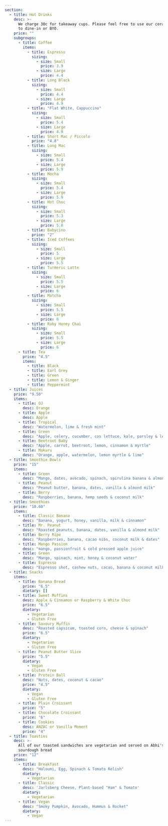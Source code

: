 ```yaml
---
section:
  - title: Hot Drinks
    desc: >-
      We charge 30c for takeaway cups. Please feel free to use our ceramic ones
      to dine-in or BYO.
    price: ""
    subgroups:
      - title: Coffee
        items:
          - title: Espresso
            sizing:
              - size: Small
                price: 3.9
              - size: Large
                price: 4.4
          - title: Long Black
            sizing:
              - size: Small
                price: 4.4
              - size: Large
                price: 4.9
          - title: "Flat White, Cappuccino"
            sizing:
              - size: Small
                price: 5.4
              - size: Large
                price: 4.9
          - title: Short Mac / Piccolo
            price: "4.8"
          - title: Long Mac
            sizing:
              - size: Small
                price: 5.4
              - size: Large
                price: 5.9
          - title: Mocha
            sizing:
              - size: Small
                price: 5.4
              - size: Large
                price: 5.9
          - title: Hot Choc
            sizing:
              - size: Small
                price: 5.3
              - size: Large
                price: 5.8
          - title: Babycino
            price: "2"
          - title: Iced Coffees
            sizing:
              - size: Small
                price: 5
              - size: Large
                price: 5.5
          - title: Turmeric Latte
            sizing:
              - size: Small
                price: 5.5
              - size: Large
                price: 6
          - title: Matcha
            sizing:
              - size: Small
                price: 5.5
              - size: Large
                price: 6
          - title: Ruby Honey Chai
            sizing:
              - size: Small
                price: 5.5
              - size: Large
                price: 6
      - title: Tea
        price: "4.5"
        items:
          - title: Black
          - title: Earl Grey
          - title: Green
          - title: Lemon & Ginger
          - title: Peppermint
  - title: Juices
    price: "9.50"
    items:
      - title: OJ
        desc: Orange
      - title: Apple
        desc: Apple
      - title: Tropical
        desc: "Watermelon, lime & fresh mint"
      - title: Green
        desc: "Apple, celery, cucumber, cos lettuce, kale, parsley & lemon"
      - title: Beetroot Baby
        desc: "Apple, carrot, beetroot, lemon, cinnamon & myrtle"
      - title: Makuru
        desc: "Orange, apple, watermelon, lemon myrtle & lime"
  - title: Smoothie Bowls
    price: "15"
    items:
      - title: Green
        desc: "Mango, dates, avocado, spinach, spirulina banana & almond milk"
      - title: Peanut
        desc: "Peanut butter, banana, dates, vanilla & almond milk"
      - title: Berry
        desc: "Raspberries, banana, hemp seeds & coconut milk"
  - title: Smoothies
    price: "10.60"
    items:
      - title: Classic Banana
        desc: "Banana, yogurt, honey, vanilla, milk & cinnamon"
      - title: Mr. Peanut
        desc: "Roasted peanuts, banana, dates, vanilla & almond milk"
      - title: Berry Ripe
        desc: "Raspberries, banana, cacao nibs, coconut milk & dates"
      - title: Mango Passion
        desc: "mango, passionfruit & cold pressed apple juice"
      - title: Green
        desc: "Mango, spinach, mint, honey & coconut water"
      - title: Espresso
        desc: "Espresso shot, cashew nuts, cacao, banana & coconut milk"
  - title: Snacks
    items:
      - title: Banana Bread
        price: "6.5"
        dietary: []
      - title: Sweet Muffins
        desc: Apple & Cinnamon or Raspberry & White Choc
        price: "6.5"
        dietary:
          - Vegetarian
          - Gluten Free
      - title: Savoury Muffin
        desc: "Roasted capsicum, toasted corn, cheese & spinach"
        price: "6.5"
        dietary:
          - Vegetarian
          - Gluten Free
      - title: Peanut Butter Slice
        price: "5.5"
        dietary:
          - Vegan
          - Gluten Free
      - title: Protein Ball
        desc: "Nuts, dates, coconut & cacao"
        price: "4.5"
        dietary:
          - Vegan
          - Gluten Free
      - title: Plain Croissant
        price: "5"
      - title: Chocolate Croissant
        price: "6"
      - title: Cookies
        desc: ANZAC or Vanilla Moment
        price: "4"
  - title: Toasties
    desc: >-
      All of our toasted sandwiches are vegetarian and served on Abhi's
      sourdough bread
    price: "12"
    items:
      - title: Breakfast
        desc: "Haloumi, Egg, Spinach & Tomato Relish"
        dietary:
          - Vegetarian
      - title: Classic
        desc: 'Jarlsberg Cheese, Plant-based "Ham" & Tomato'
        dietary:
          - Vegetarian
      - title: Vegan
        desc: "Smoky Pumpkin, Avocado, Hummus & Rocket"
        dietary:
          - Vegan
---
```

